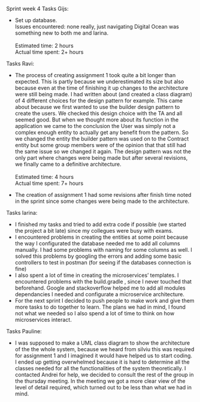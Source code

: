 Sprint week 4
Tasks Gijs: <br />
- Set up database. <br />
	Issues encountered: none really, just navigating Digital Ocean was something new to both me and Iarina.<br />
	<br />
	Estimated time: 2 hours <br />
	Actual time spent: 2+ hours

Tasks Ravi:<br />
-	The process of creating assignment 1 took quite a bit longer than expected. This is partly because we underestimated its size but also because even at the time of finishing it up changes to the architecture were still being made. I had written about (and created a class diagram) of 4 different choices for the design pattern for example. This came about because we first wanted to use the builder design pattern to create the users. We checked this design choice with the TA and all seemed good. But when we thought more about its function in the application we came to the conclusion the User was simply not a complex enough entity to actually get any benefit from the pattern. So we changed the entity the builder pattern was used on to the Contract entity but some group members were of the opinion that that still had the same issue so we changed it again. The design pattern was not the only part where changes were being made but after several revisions, we finally came to a definitive architecture.<br />
	<br />
	Estimated time: 4 hours <br />
	Actual time spent: 7+ hours

-	The creation of assignment 1 had some revisions after finish time noted in the sprint since some changes were being made to the architecture.


Tasks Iarina:<br />
- I finished my tasks and tried to add extra code if possible (we started the project a bit late) since my collegues were busy with exams.
- I encountered problems in creating the entities at some point because the way I configurated the database needed me to add all columns manually. I had some problems with naming for some columns as well. I solved this problems by googling the errors and  adding some basic controllers to test in postman (for seeing if the databases connection is fine)
- I also spent a lot of time in creating the microservices’ templates. I encountered problems with the build.gradle , since I never touched that beforehand. Google and stackoverflow helped me to add all modules dependancies I needed and configurate a microservice architecture.
- For the next sprint I decided to push people to make work and give them more tasks to do together to learn.  The plans we had in mind, I found not what we needed so I also spend a lot of time to think on how microservices interact.

Tasks Pauline:<br />
- I was supposed to make a UML class diagram to show the architecture of the the whole system, because we heard from silviu this was required for assignment 1 and I imagined it would have helped us to start coding. I ended up getting overwhelmed because it is hard to determine all the classes needed for all the functionalities of the system theoretically. I contacted Andrei for help, we decided to consult the rest of the group in the thursday meeting. In the meeting we got a more clear view of the level of detail required, which turned out to be less than what we had in mind.

